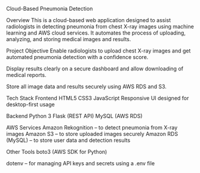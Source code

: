 Cloud-Based Pneumonia Detection

Overview
This is a cloud-based web application designed to assist radiologists in detecting pneumonia from chest X-ray images using machine learning and AWS cloud services. It automates the process of uploading, analyzing, and storing medical images and results.

Project Objective
Enable radiologists to upload chest X-ray images and get automated pneumonia detection with a confidence score.

Display results clearly on a secure dashboard and allow downloading of medical reports.

Store all image data and results securely using AWS RDS and S3.

Tech Stack
Frontend
HTML5
CSS3
JavaScript
Responsive UI designed for desktop-first usage

Backend
Python 3
Flask (REST API)
MySQL (AWS RDS)

AWS Services
Amazon Rekognition – to detect pneumonia from X-ray images
Amazon S3 – to store uploaded images securely
Amazon RDS (MySQL) – to store user data and detection results

Other Tools
boto3 (AWS SDK for Python)

dotenv – for managing API keys and secrets using a .env file
